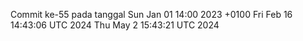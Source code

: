 Commit ke-55 pada tanggal Sun Jan 01 14:00 2023 +0100
Fri Feb 16 14:43:06 UTC 2024
Thu May  2 15:43:21 UTC 2024
